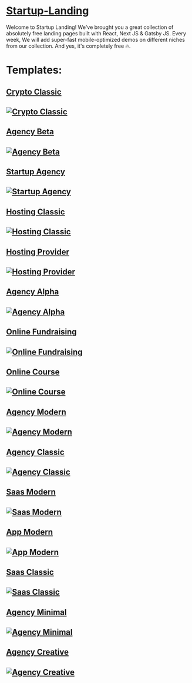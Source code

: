 # [Startup-Landing](https://startuplanding.redq.io)

Welcome to Startup Landing! We've brought you a great collection of absolutely free landing pages built with React, Next JS & Gatsby JS. Every week, We will add super-fast mobile-optimized demos on different niches from our collection. And yes, it's completely free 🔥.

# Templates:

## [Crypto Classic](https://startup-crypto-classic.vercel.app)

[![Crypto Classic](https://s3.amazonaws.com/redqteam.com/startupio/crypto-classic-github.png)](https://startup-crypto-classic.vercel.app)
---

## [Agency Beta](https://startup-agency-beta.vercel.app)

[![Agency Beta](https://s3.amazonaws.com/redqteam.com/startupio/agency-beta-github.png)](https://startup-agency-beta.vercel.app)
---

## [Startup Agency](https://startup-agency.vercel.app)

[![Startup Agency](https://s3.amazonaws.com/redqteam.com/startupio/startup_github.png)](https://startup-agency.vercel.app)
---

## [Hosting Classic](https://startup-hosting-classic.vercel.app)

[![Hosting Classic](https://s3.amazonaws.com/redqteam.com/startupio/github_hosting_classic.png)](https://startup-hosting-classic.vercel.app)
---

## [Hosting Provider](https://startup-hosting-provider.vercel.app)

[![Hosting Provider](https://s3.amazonaws.com/redqteam.com/startupio/github-hosting.png)](https://startup-hosting-provider.vercel.app)
---

## [Agency Alpha](https://startup-agency-alpha.vercel.app)

[![Agency Alpha](https://s3.amazonaws.com/redqteam.com/startupio/github.png)](https://startup-agency-alpha.vercel.app)
---

## [Online Fundraising](https://startup-online-fundraising.vercel.app)

[![Online Fundraising](https://s3.amazonaws.com/redqteam.com/startupio/donation2.png)](https://startup-online-fundraising.vercel.app)
---

## [Online Course](https://startup-online-course.vercel.app)

[![Online Course](https://s3.amazonaws.com/redqteam.com/startupio/Frame34.png)](https://startup-online-course.vercel.app)
---

## [Agency Modern](https://startup-agency-modern.vercel.app)

[![Agency Modern](https://s3.amazonaws.com/redqteam.com/startupio/Frame_28.png)](https://startup-agency-modern.vercel.app)
---

## [Agency Classic](https://startup-agency-classic.vercel.app)

[![Agency Classic](https://s3.amazonaws.com/redqteam.com/startupio/Frame_31.png)](https://startup-agency-classic.vercel.app)
---

## [Saas Modern](https://startup-saas-modern.vercel.app)

[![Saas Modern](https://s3.amazonaws.com/redqteam.com/startupio/Frame_30.png)](https://startup-saas-modern.vercel.app)
---

## [App Modern](https://startup-app-modern.vercel.app)

[![App Modern](https://s3.amazonaws.com/redqteam.com/startupio/Frame_27.png)](https://startup-app-modern.vercel.app)
---

## [Saas Classic](https://startup-saas-classic.vercel.app)

[![Saas Classic](https://s3.amazonaws.com/redqteam.com/startupio/Frame_32.png)](https://startup-saas-classic.vercel.app)
---

## [Agency Minimal](https://startup-agency-minimal.vercel.app)

[![Agency Minimal](https://s3.amazonaws.com/redqteam.com/startupio/Frame_29.png)](https://startup-agency-minimal.vercel.app)
---

## [Agency Creative](https://startup-agency-creative.vercel.app)

[![Agency Creative](https://s3.amazonaws.com/redqteam.com/startupio/Frame_33.png)](https://startup-agency-creative.vercel.app)
---
